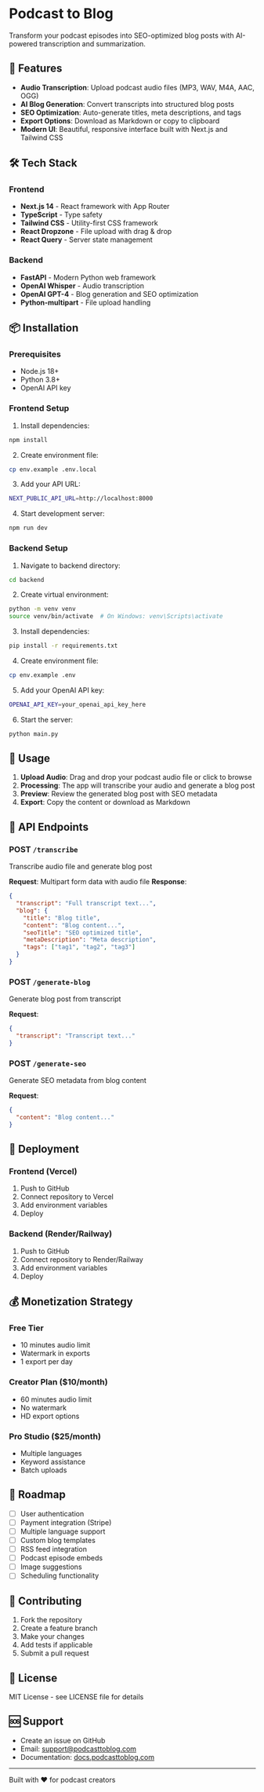 # Podcast to Blog

Transform your podcast episodes into SEO-optimized blog posts with AI-powered transcription and summarization.

## 🚀 Features

- **Audio Transcription**: Upload podcast audio files (MP3, WAV, M4A, AAC, OGG)
- **AI Blog Generation**: Convert transcripts into structured blog posts
- **SEO Optimization**: Auto-generate titles, meta descriptions, and tags
- **Export Options**: Download as Markdown or copy to clipboard
- **Modern UI**: Beautiful, responsive interface built with Next.js and Tailwind CSS

## 🛠 Tech Stack

### Frontend
- **Next.js 14** - React framework with App Router
- **TypeScript** - Type safety
- **Tailwind CSS** - Utility-first CSS framework
- **React Dropzone** - File upload with drag & drop
- **React Query** - Server state management

### Backend
- **FastAPI** - Modern Python web framework
- **OpenAI Whisper** - Audio transcription
- **OpenAI GPT-4** - Blog generation and SEO optimization
- **Python-multipart** - File upload handling

## 📦 Installation

### Prerequisites
- Node.js 18+ 
- Python 3.8+
- OpenAI API key

### Frontend Setup

1. Install dependencies:
```bash
npm install
```

2. Create environment file:
```bash
cp env.example .env.local
```

3. Add your API URL:
```bash
NEXT_PUBLIC_API_URL=http://localhost:8000
```

4. Start development server:
```bash
npm run dev
```

### Backend Setup

1. Navigate to backend directory:
```bash
cd backend
```

2. Create virtual environment:
```bash
python -m venv venv
source venv/bin/activate  # On Windows: venv\Scripts\activate
```

3. Install dependencies:
```bash
pip install -r requirements.txt
```

4. Create environment file:
```bash
cp env.example .env
```

5. Add your OpenAI API key:
```bash
OPENAI_API_KEY=your_openai_api_key_here
```

6. Start the server:
```bash
python main.py
```

## 🎯 Usage

1. **Upload Audio**: Drag and drop your podcast audio file or click to browse
2. **Processing**: The app will transcribe your audio and generate a blog post
3. **Preview**: Review the generated blog post with SEO metadata
4. **Export**: Copy the content or download as Markdown

## 🔧 API Endpoints

### POST `/transcribe`
Transcribe audio file and generate blog post

**Request**: Multipart form data with audio file
**Response**: 
```json
{
  "transcript": "Full transcript text...",
  "blog": {
    "title": "Blog title",
    "content": "Blog content...",
    "seoTitle": "SEO optimized title",
    "metaDescription": "Meta description",
    "tags": ["tag1", "tag2", "tag3"]
  }
}
```

### POST `/generate-blog`
Generate blog post from transcript

**Request**:
```json
{
  "transcript": "Transcript text..."
}
```

### POST `/generate-seo`
Generate SEO metadata from blog content

**Request**:
```json
{
  "content": "Blog content..."
}
```

## 🚀 Deployment

### Frontend (Vercel)
1. Push to GitHub
2. Connect repository to Vercel
3. Add environment variables
4. Deploy

### Backend (Render/Railway)
1. Push to GitHub
2. Connect repository to Render/Railway
3. Add environment variables
4. Deploy

## 💰 Monetization Strategy

### Free Tier
- 10 minutes audio limit
- Watermark in exports
- 1 export per day

### Creator Plan ($10/month)
- 60 minutes audio limit
- No watermark
- HD export options

### Pro Studio ($25/month)
- Multiple languages
- Keyword assistance
- Batch uploads

## 🔮 Roadmap

- [ ] User authentication
- [ ] Payment integration (Stripe)
- [ ] Multiple language support
- [ ] Custom blog templates
- [ ] RSS feed integration
- [ ] Podcast episode embeds
- [ ] Image suggestions
- [ ] Scheduling functionality

## 🤝 Contributing

1. Fork the repository
2. Create a feature branch
3. Make your changes
4. Add tests if applicable
5. Submit a pull request

## 📄 License

MIT License - see LICENSE file for details

## 🆘 Support

- Create an issue on GitHub
- Email: support@podcasttoblog.com
- Documentation: [docs.podcasttoblog.com](https://docs.podcasttoblog.com)

---

Built with ❤️ for podcast creators
